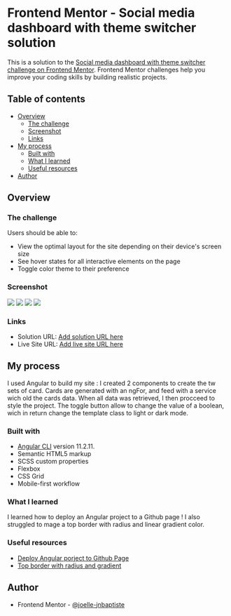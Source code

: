 # Frontend Mentor - Social media dashboard with theme switcher solution

This is a solution to the [Social media dashboard with theme switcher challenge on Frontend Mentor](https://www.frontendmentor.io/challenges/social-media-dashboard-with-theme-switcher-6oY8ozp_H). Frontend Mentor challenges help you improve your coding skills by building realistic projects. 

## Table of contents

- [Overview](#overview)
  - [The challenge](#the-challenge)
  - [Screenshot](#screenshot)
  - [Links](#links)
- [My process](#my-process)
  - [Built with](#built-with)
  - [What I learned](#what-i-learned)
  - [Useful resources](#useful-resources)
- [Author](#author)

## Overview

### The challenge

Users should be able to:

- View the optimal layout for the site depending on their device's screen size
- See hover states for all interactive elements on the page
- Toggle color theme to their preference

### Screenshot

![](https://imgur.com/jXijlET.png)
![](https://imgur.com/kfIASyu.png)
![](https://imgur.com/ELsXp0X.png)
![](https://imgur.com/BjP4iJW.png)

### Links

- Solution URL: [Add solution URL here](https://your-solution-url.com)
- Live Site URL: [Add live site URL here](https://joelle-jnbaptiste.github.io/Frontend-Mentor---Social-media-dashboard-with-theme-switcher/)

## My process
I used Angular to build my site : I created 2 components to create the tw sets of card. Cards are generated with an ngFor, and feed with a service wich old the cards data.
When all data was retrieved, I then procceed to style the project. The toggle button allow to change the value of a boolean, wich in return change the template class to light or dark mode.

### Built with

- [Angular CLI](https://github.com/angular/angular-cli) version 11.2.11.
- Semantic HTML5 markup
- SCSS custom properties
- Flexbox
- CSS Grid
- Mobile-first workflow

### What I learned

I learned how to deploy an Angular project to a Github page !
I also struggled to mage a top border with radius and linear gradient color.

### Useful resources

- [Deploy Angular porject to Github Page](https://efficientuser.com/2021/03/04/how-to-deploy-angular-app-on-github-pages-for-free/)
- [Top border with radius and gradient](https://stackoverflow.com/questions/51496204/border-gradient-with-border-radius) 

## Author

- Frontend Mentor - [@joelle-jnbaptiste](https://www.frontendmentor.io/profile/joelle-jnbaptiste)

